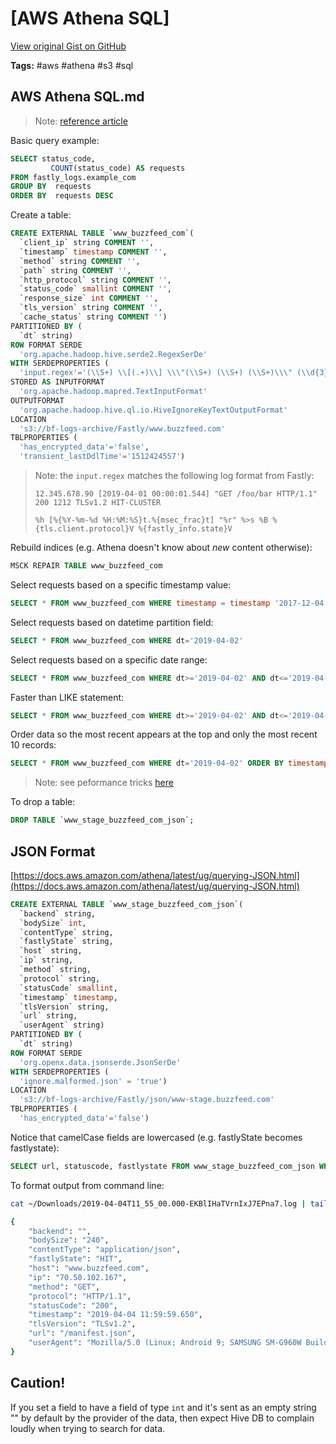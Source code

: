 # [AWS Athena SQL] 

[View original Gist on GitHub](https://gist.github.com/Integralist/e73a5f698058493e25eb301c4bcbf972)

**Tags:** #aws #athena #s3 #sql

## AWS Athena SQL.md

> Note: [reference article](https://medium.com/@samparkinson_/query-fastly-logs-using-amazon-athena-f262bc58d27c)

Basic query example:

```sql
SELECT status_code,
         COUNT(status_code) AS requests
FROM fastly_logs.example_com
GROUP BY  requests
ORDER BY  requests DESC
```

Create a table:

```sql
CREATE EXTERNAL TABLE `www_buzzfeed_com`(
  `client_ip` string COMMENT '', 
  `timestamp` timestamp COMMENT '', 
  `method` string COMMENT '', 
  `path` string COMMENT '', 
  `http_protocol` string COMMENT '', 
  `status_code` smallint COMMENT '', 
  `response_size` int COMMENT '', 
  `tls_version` string COMMENT '', 
  `cache_status` string COMMENT '')
PARTITIONED BY ( 
  `dt` string)
ROW FORMAT SERDE 
  'org.apache.hadoop.hive.serde2.RegexSerDe' 
WITH SERDEPROPERTIES ( 
  'input.regex'='(\\S+) \\[(.+)\\] \\\"(\\S+) (\\S+) (\\S+)\\\" (\\d{3}) (\\d+) (\\S+) (\\S+)$') 
STORED AS INPUTFORMAT 
  'org.apache.hadoop.mapred.TextInputFormat' 
OUTPUTFORMAT 
  'org.apache.hadoop.hive.ql.io.HiveIgnoreKeyTextOutputFormat'
LOCATION
  's3://bf-logs-archive/Fastly/www.buzzfeed.com'
TBLPROPERTIES (
  'has_encrypted_data'='false', 
  'transient_lastDdlTime'='1512424557')
```

> Note: the `input.regex` matches the following log format from Fastly:
>
> ```12.345.678.90 [2019-04-01 00:00:01.544] "GET /foo/bar HTTP/1.1" 200 1212 TLSv1.2 HIT-CLUSTER```
>
> ```%h [%{%Y-%m-%d %H:%M:%S}t.%{msec_frac}t] "%r" %>s %B %{tls.client.protocol}V %{fastly_info.state}V```

Rebuild indices (e.g. Athena doesn't know about _new_ content otherwise):


```sql
MSCK REPAIR TABLE www_buzzfeed_com
```

Select requests based on a specific timestamp value:

```sql
SELECT * FROM www_buzzfeed_com WHERE timestamp = timestamp '2017-12-04 21:50:01.646' AND cache_status LIKE 'HIT%'
```

Select requests based on datetime partition field:

```sql
SELECT * FROM www_buzzfeed_com WHERE dt='2019-04-02'
```

Select requests based on a specific date range:

```sql
SELECT * FROM www_buzzfeed_com WHERE dt>='2019-04-02' AND dt<='2019-04-03' AND cache_status LIKE 'MISS%'
```

Faster than LIKE statement:

```sql
SELECT * FROM www_buzzfeed_com WHERE dt>='2019-04-02' AND dt<='2019-04-03' AND regexp_like(cache_status, '^(MISS|PASS)')
```

Order data so the most recent appears at the top and only the most recent 10 records:

```sql
SELECT * FROM www_buzzfeed_com WHERE dt='2019-04-02' ORDER BY timestamp DESC limit 10
```

> Note: see peformance tricks [here](https://aws.amazon.com/blogs/big-data/top-10-performance-tuning-tips-for-amazon-athena/)

To drop a table:

```sql
DROP TABLE `www_stage_buzzfeed_com_json`;
```

## JSON Format

[https://docs.aws.amazon.com/athena/latest/ug/querying-JSON.html](https://docs.aws.amazon.com/athena/latest/ug/querying-JSON.html)

```sql
CREATE EXTERNAL TABLE `www_stage_buzzfeed_com_json`(
  `backend` string,
  `bodySize` int,
  `contentType` string,
  `fastlyState` string,
  `host` string,
  `ip` string,
  `method` string,
  `protocol` string,
  `statusCode` smallint,
  `timestamp` timestamp,
  `tlsVersion` string,
  `url` string,
  `userAgent` string)
PARTITIONED BY ( 
  `dt` string)
ROW FORMAT SERDE 
  'org.openx.data.jsonserde.JsonSerDe'
WITH SERDEPROPERTIES (
  'ignore.malformed.json' = 'true')
LOCATION
  's3://bf-logs-archive/Fastly/json/www-stage.buzzfeed.com'
TBLPROPERTIES (
  'has_encrypted_data'='false')
```

Notice that camelCase fields are lowercased (e.g. fastlyState becomes fastlystate):

```sql
SELECT url, statuscode, fastlystate FROM www_stage_buzzfeed_com_json WHERE dt='2019-04-04' AND backend = '' ORDER BY timestamp DESC LIMIT 10
```

To format output from command line:

```bash
cat ~/Downloads/2019-04-04T11_55_00.000-EKBlIHaTVrnIxJ7EPna7.log | tail -n 1 | python -m json.tool

{
    "backend": "",
    "bodySize": "240",
    "contentType": "application/json",
    "fastlyState": "HIT",
    "host": "www.buzzfeed.com",
    "ip": "70.50.102.167",
    "method": "GET",
    "protocol": "HTTP/1.1",
    "statusCode": "200",
    "timestamp": "2019-04-04 11:59:59.650",
    "tlsVersion": "TLSv1.2",
    "url": "/manifest.json",
    "userAgent": "Mozilla/5.0 (Linux; Android 9; SAMSUNG SM-G960W Build/PPR1.180610.011) AppleWebKit/537.36 (KHTML, like Gecko) SamsungBrowser/9.2 Chrome/67.0.3396.87 Mobile Safari/537.36"
}
```

## Caution!

If you set a field to have a field of type `int` and it's sent as an empty string "" by default by the provider of the data, then expect Hive DB to complain loudly when trying to search for data.

